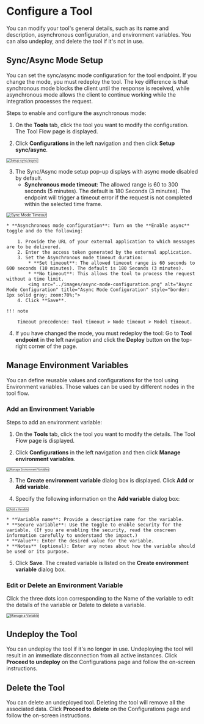 # Configure a Tool

You can modify your tool's general details, such as its name and description, asynchronous configuration, and environment variables. You can also undeploy, and delete the tool if it's not in use.

## Sync/Async Mode Setup

You can set the sync/async mode configuration for the tool endpoint. If you change the mode, you must redeploy the tool. The key difference is that synchronous mode blocks the client until the response is received, while asynchronous mode allows the client to continue working while the integration processes the request.

Steps to enable and configure the asynchronous mode:

1. On the **Tools** tab, click the tool you want to modify the configuration. The Tool Flow page is displayed.

2. Click **Configurations** in the left navigation and then click **Setup sync/async**.  
<img src="../images/setup-sync-async.png" alt="Setup sync/async" title="Setup sync/async" style="border: 1px solid gray; zoom:60%;">

3. The Sync/Async mode setup pop-up displays with async mode disabled by default.
    * **Synchronous mode timeout**: The allowed range is 60 to 300 seconds (5 minutes). The default is 180 Seconds (3 minutes). The endpoint will trigger a timeout error if the request is not completed within the selected time frame.  
<img src="../images/sync-mode-timeout.png" alt="Sync Mode Timeout" title="Sync Mode Timeout" style="border: 1px solid gray; zoom:70%;">

    * **Asynchronous mode configuration**: Turn on the **Enable async** toggle and do the following:

        1. Provide the URL of your external application to which messages are to be delivered. 
        2. Enter the access token generated by the external application.
        3. Set the Asynchronous mode timeout duration: 
            * **Set timeout**: The allowed timeout range is 60 seconds to 600 seconds (10 minutes). The default is 180 Seconds (3 minutes). 
            * **No timeout**: This allows the tool to process the request without a time limit.  
            <img src="../images/async-mode-configuration.png" alt="Async Mode Configuration" title="Async Mode Configuration" style="border: 1px solid gray; zoom:70%;">
        4. Click **Save**.

    !!! note 

        Timeout precedence: Tool timeout > Node timeout > Model timeout.

4. If you have changed the mode, you must redeploy the tool: Go to **Tool endpoint** in the left navigation and click the **Deploy** button on the top-right corner of the page.

## Manage Environment Variables

You can define reusable values and configurations for the tool using Environment variables. Those values
can be used by different nodes in the tool flow.

### Add an Environment Variable

Steps to add an environment variable:

1. On the **Tools** tab, click the tool you want to modify the details. The Tool Flow page is displayed.

2. Click **Configurations** in the left navigation and then click **Manage environment variables**.  
<img src="../images/manage-environment-variables.png" alt="Manage Environment Variables" title="Manage Environment Variables" style="border: 1px solid gray; zoom:50%;">

3. The **Create environment variable** dialog box is displayed. Click **Add** or **Add variable**.

4. Specify the following information on the **Add variable** dialog box:  
<img src="../images/add-varaible.png" alt="Add a Varaible" title="Add a Varaible" style="border: 1px solid gray; zoom:50%;">

    * **Variable name**: Provide a descriptive name for the variable.
    * **Secure variable**: Use the toggle to enable security for the variable. (If you are enabling the security, read the onscreen information carefully to understand the impact.)
    * **Value**: Enter the desired value for the variable.
    * **Notes** (optional): Enter any notes about how the variable should be used or its purpose.

5. Click **Save**. The created variable is listed on the **Create environment variable** dialog box.



### Edit or Delete an Environment Variable

Click the three dots icon corresponding to the Name of the variable to edit the details of the variable or Delete to delete a variable.

<img src="../images/manage-a-varaible.png" alt="Manage a Variable" title="Manage a Variable" style="border: 1px solid gray; zoom:60%;">

## Undeploy the Tool

You can undeploy the tool if it's no longer in use. Undeploying the tool will result in an immediate disconnection from all active instances. Click **Proceed to undeploy** on the Configurations page and follow the on-screen instructions.

## Delete the Tool

You can delete an undeployed tool. Deleting the tool will remove all the associated data. Click **Proceed to delete** on the Configurations page and follow the on-screen instructions.